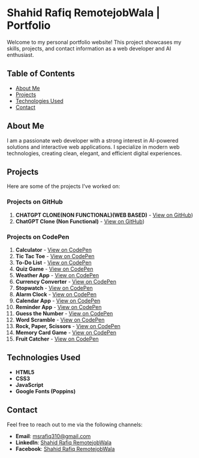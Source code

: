 # Shahid Rafiq RemotejobWala | Portfolio

Welcome to my personal portfolio website! This project showcases my skills, projects, and contact information as a web developer and AI enthusiast.

## Table of Contents
- [About Me](#about-me)
- [Projects](#projects)
- [Technologies Used](#technologies-used)
- [Contact](#contact)


## About Me
I am a passionate web developer with a strong interest in AI-powered solutions and interactive web applications. I specialize in modern web technologies, creating clean, elegant, and efficient digital experiences.

## Projects
Here are some of the projects I've worked on:

### Projects on GitHub
1. **CHATGPT CLONE(NON FUNCTIONAL)(WEB BASED)** - [View on GitHub](https://github.com/Shahid-Rafiq-RemotejobWala/CHATGPT-CLONE-NON-FUNCTIONAL-WEB-BASED-))
2. **ChatGPT Clone (Non Functional)** - [View on GitHub](https://github.com/Shahid-Rafiq-RemotejobWala/CHATGPT-CLONE-NON-FUNCTIONAL-WEB-BASED-))

### Projects on CodePen
1. **Calculator** - [View on CodePen](https://codepen.io/Shahid-Rafiq-RemotejobWala/full/emYEaRv)
2. **Tic Tac Toe** - [View on CodePen](https://codepen.io/Shahid-Rafiq-RemotejobWala/full/zxYEGqZ)
3. **To-Do List** - [View on CodePen](https://codepen.io/Shahid-Rafiq-RemotejobWala/full/XJWeKBo)
4. **Quiz Game** - [View on CodePen](https://codepen.io/Shahid-Rafiq-RemotejobWala/full/vEYeyya)
5. **Weather App** - [View on CodePen](https://codepen.io/Shahid-Rafiq-RemotejobWala/full/ZYEXrEb)
6. **Currency Converter** - [View on CodePen](https://codepen.io/Shahid-Rafiq-RemotejobWala/full/ogNGJgX)
7. **Stopwatch** - [View on CodePen](https://codepen.io/Shahid-Rafiq-RemotejobWala/full/QwWqzeP)
8. **Alarm Clock** - [View on CodePen](https://codepen.io/Shahid-Rafiq-RemotejobWala/full/ByawXwY)
9. **Calendar App** - [View on CodePen](https://codepen.io/Shahid-Rafiq-RemotejobWala/full/PwoOWRZ)
10. **Reminder App** - [View on CodePen](https://codepen.io/Shahid-Rafiq-RemotejobWala/full/gbOXzoR)
11. **Guess the Number** - [View on CodePen](https://codepen.io/Shahid-Rafiq-RemotejobWala/full/GgROdeO)
12. **Word Scramble** - [View on CodePen](https://codepen.io/Shahid-Rafiq-RemotejobWala/full/KwKyeoK)
13. **Rock, Paper, Scissors** - [View on CodePen](https://codepen.io/Shahid-Rafiq-RemotejobWala/full/wBvPxKv)
14. **Memory Card Game** - [View on CodePen](https://codepen.io/Shahid-Rafiq-RemotejobWala/full/QwWOBqG)
15. **Fruit Catcher** - [View on CodePen](https://codepen.io/Shahid-Rafiq-RemotejobWala/full/bNGYPje)

## Technologies Used
- **HTML5**
- **CSS3**
- **JavaScript**
- **Google Fonts (Poppins)**

## Contact
Feel free to reach out to me via the following channels:
- **Email**: [msrafiq310@gmail.com](mailto:msrafiq310@gmail.com)
- **LinkedIn**: [Shahid Rafiq RemotejobWala](https://www.linkedin.com/in/shahid-rafiq-remotejobwala)
- **Facebook**: [Shahid Rafiq RemotejobWala](https://www.facebook.com/profile.php?id=100004719165786)
